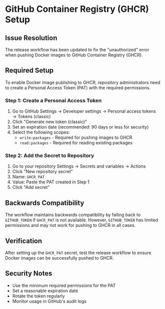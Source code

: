 # GitHub Container Registry (GHCR) Setup

## Issue Resolution

The release workflow has been updated to fix the "unauthorized" error when pushing Docker images to GitHub Container Registry (GHCR).

## Required Setup

To enable Docker image publishing to GHCR, repository administrators need to create a Personal Access Token (PAT) with the required permissions.

### Step 1: Create a Personal Access Token

1. Go to GitHub Settings → Developer settings → Personal access tokens → Tokens (classic)
2. Click "Generate new token (classic)"
3. Set an expiration date (recommended: 90 days or less for security)
4. Select the following scopes:
   - `write:packages` - Required for pushing images to GHCR
   - `read:packages` - Required for reading existing packages

### Step 2: Add the Secret to Repository

1. Go to your repository Settings → Secrets and variables → Actions
2. Click "New repository secret"
3. Name: `GHCR_PAT`
4. Value: Paste the PAT created in Step 1
5. Click "Add secret"

## Backwards Compatibility

The workflow maintains backwards compatibility by falling back to `GITHUB_TOKEN` if `GHCR_PAT` is not available. However, `GITHUB_TOKEN` has limited permissions and may not work for pushing to GHCR in all cases.

## Verification

After setting up the `GHCR_PAT` secret, test the release workflow to ensure Docker images can be successfully pushed to GHCR.

## Security Notes

- Use the minimum required permissions for the PAT
- Set a reasonable expiration date
- Rotate the token regularly
- Monitor usage in GitHub's audit logs